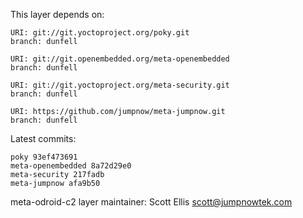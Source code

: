 This layer depends on:

    URI: git://git.yoctoproject.org/poky.git
    branch: dunfell

    URI: git://git.openembedded.org/meta-openembedded
    branch: dunfell

    URI: git://git.yoctoproject.org/meta-security.git
    branch: dunfell

    URI: https://github.com/jumpnow/meta-jumpnow.git
    branch: dunfell

Latest commits:

    poky 93ef473691
    meta-openembedded 8a72d29e0
    meta-security 217fadb
    meta-jumpnow afa9b50

meta-odroid-c2 layer maintainer: Scott Ellis <scott@jumpnowtek.com>
